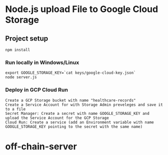 # Node.js upload File to Google Cloud Storage

## Project setup
```
npm install
```

### Run locally in Windows/Linux
```
export GOOGLE_STORAGE_KEY=`cat keys/google-cloud-key.json`
node server.js
```

### Deploy in GCP Cloud Run
```
Create a GCP Storage bucket with name "healthcare-records"
Create a Service Account for with Storage Admin preveleges and save it to a file
Secret Manager: Create a secret with name GOOGLE_STORAGE_KEY and upload the Service Account for the GCP Storage
Cloud Run: Create a service (add an Environment variable with name GOOGLE_STORAGE_KEY pointing to the secret with the same name)
```



# off-chain-server
